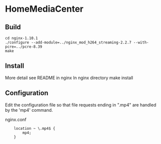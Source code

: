 # HomeMediaCenter


## Build

    cd nginx-1.10.1
    ./configure --add-module=../nginx_mod_h264_streaming-2.2.7 --with-pcre=../pcre-8.39
    make

## Install
More detail see README in nginx
In nginx directory
    make install

    

## Configuration

Edit the configuration file so that file requests ending in ".mp4" are handled by the 'mp4' command.

nginx.conf

        location ~ \.mp4$ {
            mp4;
        }


